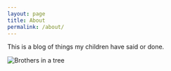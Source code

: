 ```yaml
---
layout: page
title: About
permalink: /about/
---
```


This is a blog of things my children have said or done.

![Brothers in a tree]({{site.baseurl}}/img/brothers.jpg "Brothers in a tree")
